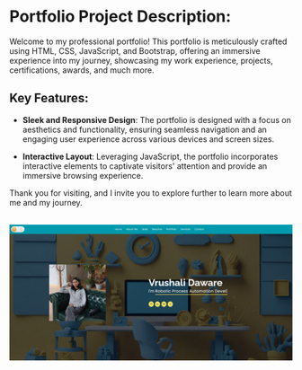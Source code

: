 # Portfolio Project Description:

Welcome to my professional portfolio! This portfolio is meticulously crafted using HTML, CSS, JavaScript, and Bootstrap, offering an immersive experience into my journey, showcasing my work experience, projects, certifications, awards, and much more.

## Key Features:

* <b>Sleek and Responsive Design</b>: The portfolio is designed with a focus on aesthetics and functionality, ensuring seamless navigation and an engaging user experience across various devices and screen sizes.

* <b>Interactive Layout</b>: Leveraging JavaScript, the portfolio incorporates interactive elements to captivate visitors' attention and provide an immersive browsing experience.

Thank you for visiting, and I invite you to explore further to learn more about me and my journey.

<br>
<a href="https://vrushalird.github.io/portfolio/"><img src="assets/img/portfolio/projects/Portfolio-Website.JPG"></a>
